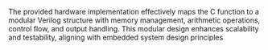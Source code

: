 The provided hardware implementation effectively maps the C function to a modular Verilog
structure with memory management, arithmetic operations, control flow, and output handling.
This modular design enhances scalability and testability, aligning with embedded system
design principles

